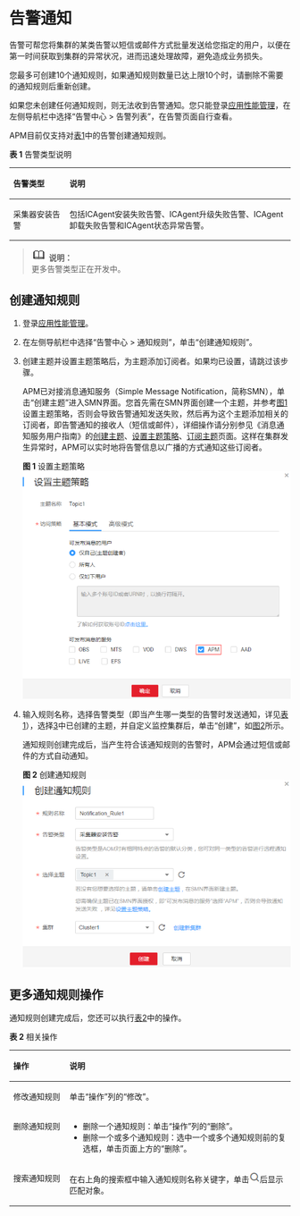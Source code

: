 # 告警通知<a name="apm_02_0037"></a>

告警可帮您将集群的某类告警以短信或邮件方式批量发送给您指定的用户，以便在第一时间获取到集群的异常状况，进而迅速处理故障，避免造成业务损失。

您最多可创建10个通知规则，如果通知规则数量已达上限10个时，请删除不需要的通知规则后重新创建。

如果您未创建任何通知规则，则无法收到告警通知。您只能登录[应用性能管理](https://console.huaweicloud.com/apm/)，在左侧导航栏中选择“告警中心 \> 告警列表”，在告警页面自行查看。

APM目前仅支持对[表1](#table1767992833014)中的告警创建通知规则。

**表 1**  告警类型说明

<a name="table1767992833014"></a>
<table><thead align="left"><tr id="row1290320620271"><th class="cellrowborder" valign="top" width="20%" id="mcps1.2.3.1.1"><p id="p159044612719"><a name="p159044612719"></a><a name="p159044612719"></a>告警类型</p>
</th>
<th class="cellrowborder" valign="top" width="80%" id="mcps1.2.3.1.2"><p id="p490414672717"><a name="p490414672717"></a><a name="p490414672717"></a>说明</p>
</th>
</tr>
</thead>
<tbody><tr id="row468220287303"><td class="cellrowborder" valign="top" width="20%" headers="mcps1.2.3.1.1 "><p id="p1390415692710"><a name="p1390415692710"></a><a name="p1390415692710"></a>采集器安装告警</p>
</td>
<td class="cellrowborder" valign="top" width="80%" headers="mcps1.2.3.1.2 "><p id="p11684628143013"><a name="p11684628143013"></a><a name="p11684628143013"></a>包括ICAgent安装失败告警、ICAgent升级失败告警、ICAgent卸载失败告警和ICAgent状态异常告警。</p>
</td>
</tr>
</tbody>
</table>

>![](public_sys-resources/icon-note.gif) **说明：**   
>更多告警类型正在开发中。  

## 创建通知规则<a name="section3865103262915"></a>

1.  登录[应用性能管理](https://console.huaweicloud.com/apm/)。
2.  在左侧导航栏中选择“告警中心 \> 通知规则”，单击“创建通知规则”。
3.  <a name="li8403180175"></a>创建主题并设置主题策略后，为主题添加订阅者。如果均已设置，请跳过该步骤。

    APM已对接消息通知服务（Simple Message Notification，简称SMN），单击“创建主题”进入SMN界面。您首先需在SMN界面创建一个主题，并参考[图1](#fig93881957534)设置主题策略，否则会导致告警通知发送失败，然后再为这个主题添加相关的订阅者，即告警通知的接收人（短信或邮件），详细操作请分别参见《消息通知服务用户指南》的[创建主题](https://support.huaweicloud.com/usermanual-smn/zh-cn_topic_0043961401.html)、[设置主题策略](https://support.huaweicloud.com/usermanual-smn/zh-cn_topic_0043394891.html)、[订阅主题](https://support.huaweicloud.com/usermanual-smn/zh-cn_topic_0043961402.html)页面。这样在集群发生异常时，APM可以实时地将告警信息以广播的方式通知这些订阅者。

    **图 1**  设置主题策略<a name="fig93881957534"></a>  
    ![](figures/设置主题策略.png "设置主题策略")

4.  输入规则名称，选择告警类型（即当产生哪一类型的告警时发送通知，详见[表1](#table1767992833014)），选择[3](#li8403180175)中已创建的主题，并自定义监控集群后，单击“创建”，如[图2](#fig2143205461110)所示。

    通知规则创建完成后，当产生符合该通知规则的告警时，APM会通过短信或邮件的方式自动通知。

    **图 2**  创建通知规则<a name="fig2143205461110"></a>  
    ![](figures/创建通知规则.png "创建通知规则")


## 更多通知规则操作<a name="section691615031014"></a>

通知规则创建完成后，您还可以执行[表2](#table14918185010104)中的操作。

**表 2**  相关操作

<a name="table14918185010104"></a>
<table><thead align="left"><tr id="row17920135010100"><th class="cellrowborder" valign="top" width="20%" id="mcps1.2.3.1.1"><p id="p99204504109"><a name="p99204504109"></a><a name="p99204504109"></a>操作</p>
</th>
<th class="cellrowborder" valign="top" width="80%" id="mcps1.2.3.1.2"><p id="p592245013103"><a name="p592245013103"></a><a name="p592245013103"></a>说明</p>
</th>
</tr>
</thead>
<tbody><tr id="row4922150191019"><td class="cellrowborder" valign="top" width="20%" headers="mcps1.2.3.1.1 "><p id="p189236503101"><a name="p189236503101"></a><a name="p189236503101"></a>修改通知规则</p>
</td>
<td class="cellrowborder" valign="top" width="80%" headers="mcps1.2.3.1.2 "><p id="p10923175016102"><a name="p10923175016102"></a><a name="p10923175016102"></a>单击“操作”列的“修改”。</p>
</td>
</tr>
<tr id="row13752165816484"><td class="cellrowborder" valign="top" width="20%" headers="mcps1.2.3.1.1 "><p id="p205831436115916"><a name="p205831436115916"></a><a name="p205831436115916"></a>删除通知规则</p>
</td>
<td class="cellrowborder" valign="top" width="80%" headers="mcps1.2.3.1.2 "><a name="ul98211552932"></a><a name="ul98211552932"></a><ul id="ul98211552932"><li>删除一个通知规则：单击“操作”列的“删除”。</li><li>删除一个或多个通知规则：选中一个或多个通知规则前的复选框，单击页面上方的“删除”。</li></ul>
</td>
</tr>
<tr id="row79230504106"><td class="cellrowborder" valign="top" width="20%" headers="mcps1.2.3.1.1 "><p id="p29251506107"><a name="p29251506107"></a><a name="p29251506107"></a>搜索通知规则</p>
</td>
<td class="cellrowborder" valign="top" width="80%" headers="mcps1.2.3.1.2 "><p id="p2583113611591"><a name="p2583113611591"></a><a name="p2583113611591"></a>在右上角的搜索框中输入通知规则名称关键字，单击<a name="image12227554119"></a><a name="image12227554119"></a><span><img id="image12227554119" src="figures/icon-搜索通知规则.png"></span>后显示匹配对象。</p>
</td>
</tr>
</tbody>
</table>

